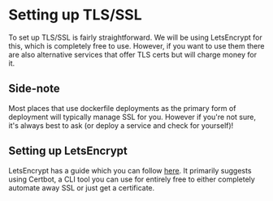 # Setting up TLS/SSL
To set up TLS/SSL is fairly straightforward. We will be using LetsEncrypt for this, which is completely free to use. However, if you want to use them there are also alternative services that offer TLS certs but will charge money for it.

## Side-note
Most places that use dockerfile deployments as the primary form of deployment will typically manage SSL for you. However if you're not sure, it's always best to ask (or deploy a service and check for yourself)!

## Setting up LetsEncrypt
LetsEncrypt has a guide which you can follow [here](https://letsencrypt.org/getting-started/). It primarily suggests using Certbot, a CLI tool you can use for entirely free to either completely automate away SSL or just get a certificate.
